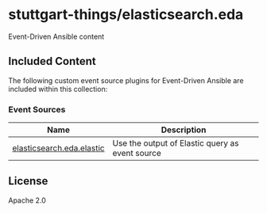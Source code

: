 # stuttgart-things/elasticsearch.eda

Event-Driven Ansible content

## Included Content

The following custom event source plugins for Event-Driven Ansible are included within this collection:

### Event Sources

| Name  | Description |
| ----- | ----------- |
| [elasticsearch.eda.elastic](https://github.com/elasticsearch/elasticsearch.eda/blob/main/docs/elastic.rst) | Use the output of Elastic query as event source |

## License

Apache 2.0
